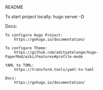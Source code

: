 README

To start project locally: 
    hugo server -D

Docs:

    To configure Hugo Project:
        https://gohugo.io/documentation/

    To configure Theme: 
        https://github.com/adityatelange/hugo-PaperMod/wiki/Features#profile-mode

    YAML to TOML:
        https://transform.tools/yaml-to-toml

    Docs:
        https://gohugo.io/documentation/